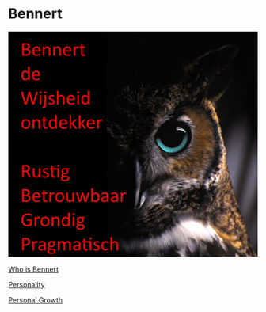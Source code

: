# Bennert

![Brand](assets/images/PersonalBrandBennert-nl.jpg)

[Who is Bennert](Intro/index.en.md)

[Personality](Personality/index.en.md)

[Personal Growth](PersonalGrowth/index.en.md)